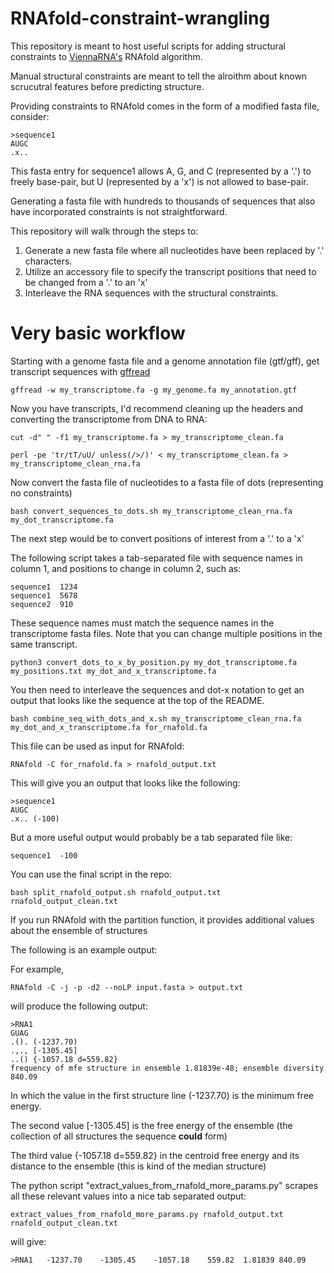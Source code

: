 # RNAfold-constraint-wrangling

This repository is meant to host useful scripts for adding structural constraints to [ViennaRNA's](https://github.com/ViennaRNA/ViennaRNA) RNAfold algorithm.

Manual structural constraints are meant to tell the alroithm about known scrucutral features before predicting structure.

Providing constraints to RNAfold comes in the form of a modified fasta file, consider:

```
>sequence1
AUGC
.x..
```

This fasta entry for sequence1 allows A, G, and C (represented by a '.') to freely base-pair, but U (represented by a 'x') is not allowed to base-pair.

Generating a fasta file with hundreds to thousands of sequences that also have incorporated constraints is not straightforward.

This repository will walk through the steps to:

1. Generate a new fasta file where all nucleotides have been replaced by '.' characters.
2. Utilize an accessory file to specify the transcript positions that need to be changed from a '.' to an 'x'
3. Interleave the RNA sequences with the structural constraints.


# Very basic workflow

Starting with a genome fasta file and a genome annotation file (gtf/gff), get transcript sequences with [gffread](https://github.com/gpertea/gffread)

```
gffread -w my_transcriptome.fa -g my_genome.fa my_annotation.gtf
```

Now you have transcripts, I'd recommend cleaning up the headers and converting the transcriptome from DNA to RNA:

```
cut -d" " -f1 my_transcriptome.fa > my_transcriptome_clean.fa

perl -pe 'tr/tT/uU/ unless(/>/)' < my_transcriptome_clean.fa > my_transcriptome_clean_rna.fa
```

Now convert the fasta file of nucleotides to a fasta file of dots (representing no constraints)

```
bash convert_sequences_to_dots.sh my_transcriptome_clean_rna.fa my_dot_transcriptome.fa
```

The next step would be to convert positions of interest from a '.' to a 'x'

The following script takes a tab-separated file with sequence names in column 1, and positions to change in column 2, such as:

```
sequence1  1234
sequence1  5678
sequence2  910
```

These sequence names must match the sequence names in the transcriptome fasta files.
Note that you can change multiple positions in the same transcript.

```
python3 convert_dots_to_x_by_position.py my_dot_transcriptome.fa my_positions.txt my_dot_and_x_transcriptome.fa
```

You then need to interleave the sequences and dot-x notation to get an output that looks like the sequence at the top of the README.

```
bash combine_seq_with_dots_and_x.sh my_transcriptome_clean_rna.fa my_dot_and_x_transcriptome.fa for_rnafold.fa
```

This file can be used as input for RNAfold:

```
RNAfold -C for_rnafold.fa > rnafold_output.txt
```

This will give you an output that looks like the following:

```
>sequence1
AUGC
.x.. (-100)
```

But a more useful output would probably be a tab separated file like:

```
sequence1  -100
```

You can use the final script in the repo:

```
bash split_rnafold_output.sh rnafold_output.txt rnafold_output_clean.txt
```


If you run RNAfold with the partition function, it provides additional values about the ensemble of structures

The following is an example output:

For example,

```
RNAfold -C -j -p -d2 --noLP input.fasta > output.txt
```

will produce the following output:

```
>RNA1
GUAG
.(). (-1237.70)
.,., [-1305.45]
..() {-1057.18 d=559.82}
frequency of mfe structure in ensemble 1.81839e-48; ensemble diversity 840.09
```

In which the value in the first structure line (-1237.70) is the minimum free energy. 

The second value [-1305.45] is the free energy of the ensemble (the collection of all structures the sequence **could** form)

The third value {-1057.18 d=559.82} in the centroid free energy and its distance to the ensemble (this is kind of the median structure)

The python script "extract_values_from_rnafold_more_params.py" scrapes all these relevant values into a nice tab separated output:

```
extract_values_from_rnafold_more_params.py rnafold_output.txt rnafold_output_clean.txt
```

will give:

```
>RNA1	-1237.70	-1305.45	-1057.18	559.82	1.81839	840.09
```
